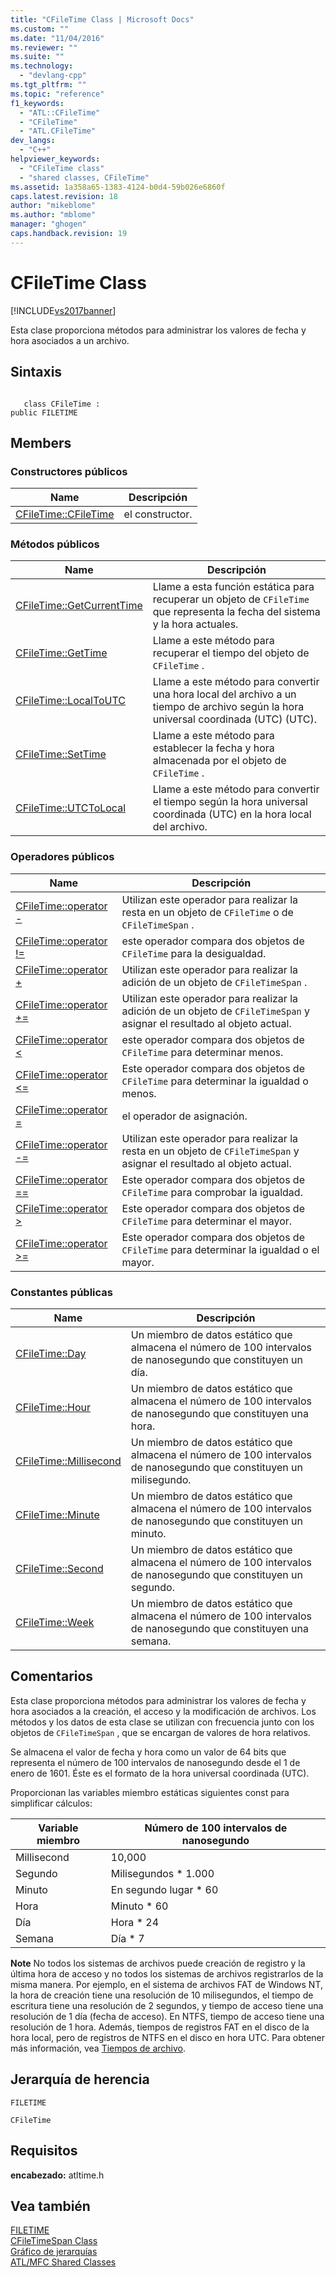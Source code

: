 ```yaml
---
title: "CFileTime Class | Microsoft Docs"
ms.custom: ""
ms.date: "11/04/2016"
ms.reviewer: ""
ms.suite: ""
ms.technology: 
  - "devlang-cpp"
ms.tgt_pltfrm: ""
ms.topic: "reference"
f1_keywords: 
  - "ATL::CFileTime"
  - "CFileTime"
  - "ATL.CFileTime"
dev_langs: 
  - "C++"
helpviewer_keywords: 
  - "CFileTime class"
  - "shared classes, CFileTime"
ms.assetid: 1a358a65-1383-4124-b0d4-59b026e6860f
caps.latest.revision: 18
author: "mikeblome"
ms.author: "mblome"
manager: "ghogen"
caps.handback.revision: 19
---
```

# CFileTime Class
[!INCLUDE[vs2017banner](../../assembler/inline/includes/vs2017banner.md)]

Esta clase proporciona métodos para administrar los valores de fecha y hora asociados a un archivo.  
  
## Sintaxis  
  
```  
  
   class CFileTime :   
public FILETIME  
```  
  
## Members  
  
### Constructores públicos  
  
|Name|Descripción|  
|----------|-----------------|  
|[CFileTime::CFileTime](../Topic/CFileTime::CFileTime.md)|el constructor.|  
  
### Métodos públicos  
  
|Name|Descripción|  
|----------|-----------------|  
|[CFileTime::GetCurrentTime](../Topic/CFileTime::GetCurrentTime.md)|Llame a esta función estática para recuperar un objeto de `CFileTime` que representa la fecha del sistema y la hora actuales.|  
|[CFileTime::GetTime](../Topic/CFileTime::GetTime.md)|Llame a este método para recuperar el tiempo del objeto de `CFileTime` .|  
|[CFileTime::LocalToUTC](../Topic/CFileTime::LocalToUTC.md)|Llame a este método para convertir una hora local del archivo a un tiempo de archivo según la hora universal coordinada \(UTC\) \(UTC\).|  
|[CFileTime::SetTime](../Topic/CFileTime::SetTime.md)|Llame a este método para establecer la fecha y hora almacenada por el objeto de `CFileTime` .|  
|[CFileTime::UTCToLocal](../Topic/CFileTime::UTCToLocal.md)|Llame a este método para convertir el tiempo según la hora universal coordinada \(UTC\) en la hora local del archivo.|  
  
### Operadores públicos  
  
|Name|Descripción|  
|----------|-----------------|  
|[CFileTime::operator \-](../Topic/CFileTime::operator%20-.md)|Utilizan este operador para realizar la resta en un objeto de `CFileTime` o de `CFileTimeSpan` .|  
|[CFileTime::operator \!\=](../Topic/CFileTime::operator%20!=.md)|este operador compara dos objetos de `CFileTime` para la desigualdad.|  
|[CFileTime::operator \+](../Topic/CFileTime::operator%20+.md)|Utilizan este operador para realizar la adición de un objeto de `CFileTimeSpan` .|  
|[CFileTime::operator \+\=](../Topic/CFileTime::operator%20+=.md)|Utilizan este operador para realizar la adición de un objeto de `CFileTimeSpan` y asignar el resultado al objeto actual.|  
|[CFileTime::operator \<](../Topic/CFileTime::operator%20%3C.md)|este operador compara dos objetos de `CFileTime` para determinar menos.|  
|[CFileTime::operator \<\=](../Topic/CFileTime::operator%20%3C=.md)|Este operador compara dos objetos de `CFileTime` para determinar la igualdad o menos.|  
|[CFileTime::operator \=](../Topic/CFileTime::operator%20=.md)|el operador de asignación.|  
|[CFileTime::operator \-\=](../Topic/CFileTime::operator%20-=.md)|Utilizan este operador para realizar la resta en un objeto de `CFileTimeSpan` y asignar el resultado al objeto actual.|  
|[CFileTime::operator \=\=](../Topic/CFileTime::operator%20==.md)|Este operador compara dos objetos de `CFileTime` para comprobar la igualdad.|  
|[CFileTime::operator \>](../Topic/CFileTime::operator%20%3E.md)|Este operador compara dos objetos de `CFileTime` para determinar el mayor.|  
|[CFileTime::operator \>\=](../Topic/CFileTime::operator%20%3E=.md)|Este operador compara dos objetos de `CFileTime` para determinar la igualdad o el mayor.|  
  
### Constantes públicas  
  
|Name|Descripción|  
|----------|-----------------|  
|[CFileTime::Day](../Topic/CFileTime::Day.md)|Un miembro de datos estático que almacena el número de 100 intervalos de nanosegundo que constituyen un día.|  
|[CFileTime::Hour](../Topic/CFileTime::Hour.md)|Un miembro de datos estático que almacena el número de 100 intervalos de nanosegundo que constituyen una hora.|  
|[CFileTime::Millisecond](../Topic/CFileTime::Millisecond.md)|Un miembro de datos estático que almacena el número de 100 intervalos de nanosegundo que constituyen un milisegundo.|  
|[CFileTime::Minute](../Topic/CFileTime::Minute.md)|Un miembro de datos estático que almacena el número de 100 intervalos de nanosegundo que constituyen un minuto.|  
|[CFileTime::Second](../Topic/CFileTime::Second.md)|Un miembro de datos estático que almacena el número de 100 intervalos de nanosegundo que constituyen un segundo.|  
|[CFileTime::Week](../Topic/CFileTime::Week.md)|Un miembro de datos estático que almacena el número de 100 intervalos de nanosegundo que constituyen una semana.|  
  
## Comentarios  
 Esta clase proporciona métodos para administrar los valores de fecha y hora asociados a la creación, el acceso y la modificación de archivos.  Los métodos y los datos de esta clase se utilizan con frecuencia junto con los objetos de `CFileTimeSpan` , que se encargan de valores de hora relativos.  
  
 Se almacena el valor de fecha y hora como un valor de 64 bits que representa el número de 100 intervalos de nanosegundo desde el 1 de enero de 1601.  Éste es el formato de la hora universal coordinada \(UTC\).  
  
 Proporcionan las variables miembro estáticas siguientes const para simplificar cálculos:  
  
|Variable miembro|Número de 100 intervalos de nanosegundo|  
|----------------------|---------------------------------------------|  
|Millisecond|10,000|  
|Segundo|Milisegundos \* 1.000|  
|Minuto|En segundo lugar \* 60|  
|Hora|Minuto \* 60|  
|Día|Hora \* 24|  
|Semana|Día \* 7|  
  
 **Note** No todos los sistemas de archivos puede creación de registro y la última hora de acceso y no todos los sistemas de archivos registrarlos de la misma manera.  Por ejemplo, en el sistema de archivos FAT de Windows NT, la hora de creación tiene una resolución de 10 milisegundos, el tiempo de escritura tiene una resolución de 2 segundos, y tiempo de acceso tiene una resolución de 1 día \(fecha de acceso\).  En NTFS, tiempo de acceso tiene una resolución de 1 hora.  Además, tiempos de registros FAT en el disco de la hora local, pero de registros de NTFS en el disco en hora UTC.  Para obtener más información, vea [Tiempos de archivo](http://msdn.microsoft.com/library/windows/desktop/ms724290).  
  
## Jerarquía de herencia  
 `FILETIME`  
  
 `CFileTime`  
  
## Requisitos  
 **encabezado:** atltime.h  
  
## Vea también  
 [FILETIME](http://msdn.microsoft.com/library/windows/desktop/ms724284)   
 [CFileTimeSpan Class](../../atl-mfc-shared/reference/cfiletimespan-class.md)   
 [Gráfico de jerarquías](../../mfc/hierarchy-chart.md)   
 [ATL\/MFC Shared Classes](../../atl-mfc-shared/atl-mfc-shared-classes.md)